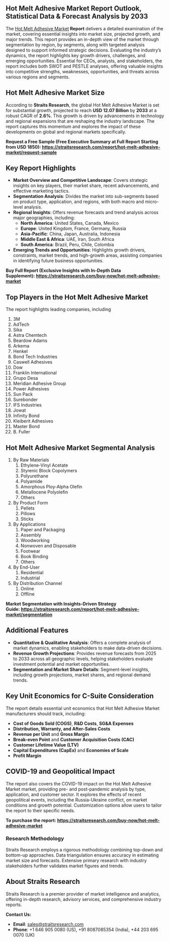 <p>&nbsp;</p>
<h2>Hot Melt Adhesive Market Report Outlook, Statistical Data &amp; Forecast&nbsp;Analysis by&nbsp;2033</h2>
<p>The <a href="https://straitsresearch.com/report/hot-melt-adhesive-market">Hot Melt Adhesive Market</a><strong>&nbsp;Report</strong>&nbsp;delivers a detailed examination of the market, covering essential insights into market size, projected growth, and major trends. This report provides an in-depth view of the market through segmentation by region, by segments, along with targeted analysis designed to support informed strategic decisions. Evaluating the industry&rsquo;s dynamics, the report highlights key growth drivers, challenges, and emerging opportunities. Essential for CEOs, analysts, and stakeholders, the report includes both SWOT and PESTLE analyses, offering valuable insights into competitive strengths, weaknesses, opportunities, and threats across various regions and segments.</p>
<h2>Hot Melt Adhesive Market Size</h2>
<p>According to&nbsp;<strong>Straits Research</strong>, the global Hot Melt Adhesive Market is set for substantial growth, projected to reach&nbsp;<strong>USD 12.07 Billion</strong>&nbsp;by&nbsp;<strong>2033</strong>&nbsp;at a robust CAGR of&nbsp;<strong>2.6%</strong>. This growth is driven by advancements in technology and regional expansions that are reshaping the industry landscape. The report captures this momentum and explores the impact of these developments on global and&nbsp;regional markets specifically.</p>
<p><strong>Request a Free Sample (Free Executive Summary at Full Report Starting from USD 1850):&nbsp;<a href="https://straitsresearch.com/report/hot-melt-adhesive-market/request-sample">https://straitsresearch.com/report/hot-melt-adhesive-market/request-sample</a></strong></p>
<h2>Key Report Highlights</h2>
<ul>
<li><strong>Market Overview and Competitive Landscape</strong>: Covers strategic insights on key players, their market share, recent advancements, and effective marketing tactics.</li>
<li><strong>Segmentation Analysis</strong>: Divides the market into sub-segments based on product type, application, and regions, with both macro and micro-level analysis.</li>
<li><strong>Regional Insights</strong>: Offers revenue forecasts and trend analysis across major geographies, including:
<ul>
<li><strong>North America</strong>: United States, Canada, Mexico</li>
<li><strong>Europe</strong>: United Kingdom, France, Germany, Russia</li>
<li><strong>Asia-Pacific</strong>: China, Japan, Australia, Indonesia</li>
<li><strong>Middle East &amp; Africa</strong>: UAE, Iran, South Africa</li>
<li><strong>South America</strong>: Brazil, Peru, Chile, Colombia</li>
</ul>
</li>
<li><strong>Emerging Trends and Opportunities</strong>: Highlights growth drivers, constraints, market trends, and high-growth areas, assisting companies in identifying future business opportunities.</li>
</ul>
<p><strong>Buy Full Report (Exclusive Insights with In-Depth Data Supplement):&nbsp;<a href="https://straitsresearch.com/buy-now/hot-melt-adhesive-market">https://straitsresearch.com/buy-now/hot-melt-adhesive-market</a></strong></p>
<h2>Top Players in the Hot Melt Adhesive Market</h2>
<p>The report highlights leading companies, including&nbsp;</p>
<ol>
<li>3M</li>
<li>AdTech</li>
<li>Sika</li>
<li>Astra Chemtech</li>
<li>Beardow Adams</li>
<li>Arkema</li>
<li>Henkel</li>
<li>Bond Tech Industries</li>
<li>Caswell Adhesives</li>
<li>Dow</li>
<li>Franklin International</li>
<li>Grupo Desa</li>
<li>Meridian Adhesive Group</li>
<li>Power Adhesives</li>
<li>Sun Pack</li>
<li>Surebonder</li>
<li>IFS Industries</li>
<li>Jowat</li>
<li>Infinity Bond</li>
<li>Kleiberit Adhesives</li>
<li>Master Bond</li>
<li>B. Fuller</li>
</ol>
<h2>Hot Melt Adhesive Market Segmental Analysis</h2>
<ol>
<li>By Raw Materials
<ol>
<li>Ethylene-Vinyl Acetate</li>
<li>Styrenic Block Copolymers</li>
<li>Polyurethane</li>
<li>Polyamide</li>
<li>Amorphous Ploy-Alpha Olefin</li>
<li>Metallocene Polyolefin</li>
<li>Others</li>
</ol>
</li>
<li>By Product Form
<ol>
<li>Pellets</li>
<li>Pillows</li>
<li>Sticks</li>
</ol>
</li>
<li>By Applications
<ol>
<li>Paper and Packaging</li>
<li>Assembly</li>
<li>Woodworking</li>
<li>Nonwoven and Disposable</li>
<li>Footwear</li>
<li>Book Binding</li>
<li>Others</li>
</ol>
</li>
<li>By End-User
<ol>
<li>Residential</li>
<li>Industrial</li>
</ol>
</li>
<li>By Distribution Channel
<ol>
<li>Online</li>
<li>Offline</li>
</ol>
</li>
</ol>
<p><strong>Market Segmentation with Insights-Driven Strategy Guide:&nbsp;<a href="https://straitsresearch.com/report/hot-melt-adhesive-market/segmentation">https://straitsresearch.com/report/hot-melt-adhesive-market/segmentation</a></strong></p>
<h2>Additional Features</h2>
<ul>
<li><strong>Quantitative &amp; Qualitative Analysis</strong>: Offers a complete analysis of market dynamics, enabling stakeholders to make data-driven decisions.</li>
<li><strong>Revenue Growth Projections</strong>: Provides revenue forecasts from&nbsp;2025 to&nbsp;2033 across all geographic levels, helping stakeholders evaluate investment potential and market opportunities.</li>
<li><strong>Segmentation and Market Share Details</strong>: Segment-level insights, including growth projections, market shares, and regional demand trends.</li>
</ul>
<h2>Key Unit Economics for C-Suite Consideration</h2>
<p>The report details essential unit economics that Hot Melt Adhesive Market manufacturers should track, including:</p>
<ul>
<li><strong>Cost of Goods Sold (COGS)</strong>,&nbsp;<strong>R&amp;D Costs</strong>,&nbsp;<strong>SG&amp;A Expenses</strong></li>
<li><strong>Distribution, Warranty, and After-Sales Costs</strong></li>
<li><strong>Revenue per Unit</strong>&nbsp;and&nbsp;<strong>Gross Margin</strong></li>
<li><strong>Break-even Point</strong>&nbsp;and&nbsp;<strong>Customer Acquisition Costs (CAC)</strong></li>
<li><strong>Customer Lifetime Value (LTV)</strong></li>
<li><strong>Capital Expenditures (CapEx)</strong>&nbsp;and&nbsp;<strong>Economies of Scale</strong></li>
<li><strong>Profit Margin</strong></li>
</ul>
<h2>COVID-19 and Geopolitical Impact</h2>
<p>The report also covers the COVID-19 impact on the Hot Melt Adhesive Market market, providing pre- and post-pandemic analysis by type, application, and customer sector. It explores the effects of recent geopolitical events, including the Russia-Ukraine conflict, on market conditions and growth potential. Customization options allow users to tailor the report to their specific needs.</p>
<p><strong>To purchase the report:&nbsp;<a href="https://straitsresearch.com/buy-now/hot-melt-adhesive-market">https://straitsresearch.com/buy-now/hot-melt-adhesive-market</a></strong></p>
<h3>Research Methodology</h3>
<p>Straits Research employs a rigorous methodology combining top-down and bottom-up approaches. Data triangulation ensures accuracy in estimating market size and forecasts. Extensive primary research with industry stakeholders further validates market figures and trends.</p>
<h2>About Straits Research</h2>
<p>Straits Research is a premier provider of market intelligence and analytics, offering in-depth research, advisory services, and comprehensive industry reports.</p>
<p><strong>Contact Us:</strong></p>
<ul>
<li><strong>Email</strong>: <a href="sales@straitsresearch.com">sales@straitsresearch.com</a></li>
<li><strong>Phone</strong>: +1 646 905 0080 (US), +91 8087085354 (India), +44 203 695 0070 (UK)</li>
</ul>
<p>&nbsp;</p>
